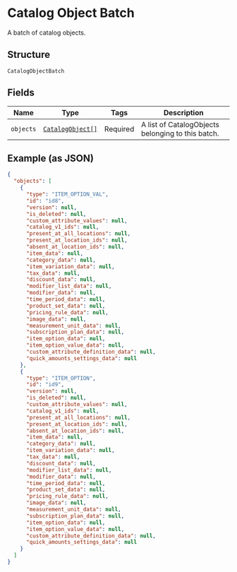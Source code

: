 
# Catalog Object Batch

A batch of catalog objects.

## Structure

`CatalogObjectBatch`

## Fields

| Name | Type | Tags | Description |
|  --- | --- | --- | --- |
| `objects` | [`CatalogObject[]`](../../doc/models/catalog-object.md) | Required | A list of CatalogObjects belonging to this batch. |

## Example (as JSON)

```json
{
  "objects": [
    {
      "type": "ITEM_OPTION_VAL",
      "id": "id8",
      "version": null,
      "is_deleted": null,
      "custom_attribute_values": null,
      "catalog_v1_ids": null,
      "present_at_all_locations": null,
      "present_at_location_ids": null,
      "absent_at_location_ids": null,
      "item_data": null,
      "category_data": null,
      "item_variation_data": null,
      "tax_data": null,
      "discount_data": null,
      "modifier_list_data": null,
      "modifier_data": null,
      "time_period_data": null,
      "product_set_data": null,
      "pricing_rule_data": null,
      "image_data": null,
      "measurement_unit_data": null,
      "subscription_plan_data": null,
      "item_option_data": null,
      "item_option_value_data": null,
      "custom_attribute_definition_data": null,
      "quick_amounts_settings_data": null
    },
    {
      "type": "ITEM_OPTION",
      "id": "id9",
      "version": null,
      "is_deleted": null,
      "custom_attribute_values": null,
      "catalog_v1_ids": null,
      "present_at_all_locations": null,
      "present_at_location_ids": null,
      "absent_at_location_ids": null,
      "item_data": null,
      "category_data": null,
      "item_variation_data": null,
      "tax_data": null,
      "discount_data": null,
      "modifier_list_data": null,
      "modifier_data": null,
      "time_period_data": null,
      "product_set_data": null,
      "pricing_rule_data": null,
      "image_data": null,
      "measurement_unit_data": null,
      "subscription_plan_data": null,
      "item_option_data": null,
      "item_option_value_data": null,
      "custom_attribute_definition_data": null,
      "quick_amounts_settings_data": null
    }
  ]
}
```

